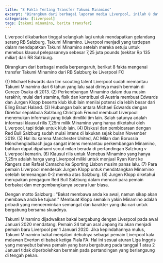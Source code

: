 ```yaml
---
title: "8 Fakta Tentang Transfer Takumi Minamino"
excerpt: "Dirangkum dari berbagai laporan media Liverpool, inilah 8 data dan fakta transfer Takumi Minamino ke Liverpool FC"
categories: [liverpool]
tags: [takumi minamino, berita transfer]
---
```

Liverpool dikabarkan tinggal selangkah lagi untuk mendapatkan gelandang serang RB Salzburg, Takumi Minamino. Liverpool menjadi yang terdepan dalam mendapatkan Takumi Minamino setelah mereka setuju untuk menebus klausul pelepasannya sebesar 7,25 juta pounds (sekitar Rp 135 miliar) dari RB Salzburg.

Dirangkum dari berbagai media berpengaruh, berikut 8 fakta mengenai transfer Takumi Minamino dari RB Salzburg ke Liverpool FC

(1) Michael Edwards dan tim scouting talent Liverpool sudah memantau Takumi Minamino dari 6 tahun yang lalu saat dirinya masih bermain di Cerezo Osaka di 2013.
(2) Perkembangan Minamino dalam dua musim terakhir, mulai dari stamina, fisik dan kontribusi di Austria membuat Edwards dan Jurgen Klopp beserta klub klub lain menilai potensi dia lebih besar dari Eling Braut Haland.
(3) Hubungan baik antara Michael Edwards dengan Direktur sepakbola Salzburg Christpoh Freund membuat Liverpool menemukan informasi yang tidak dimiliki tim lain. Salah satunya adalah informasi klausul rilis 7,25m milik Minamino yang hanya diketahui oleh Liverpool, tapi tidak untuk klub lain.
(4) Diskusi dan pembicaraan dengan Red Bull Salzburg sudah mulai intens di lakukan sejak bulan November 2019.
(5) Hal itu karena Manchester United, AC Milan dan Borussia Mönchengladbach juga sangat intens memantau perkembangan Minamino, bahkan dapat dipahami scout milan berada di pertandingan Salzburg v Liverpool kemarin.
(6) Klausul rilis untuk Menebus Minamino yang hanya 7,25m adalah harga yang Liverpool miliki untuk menjual Ryan Kent ke Rangers dan Rafael Camacho ke Sporting Lisbon musim panas lalu.
(7) Para pemain Liverpool mendesak Jurgen Klopp untuk mendatangkan Minamino setelah kemenangan 0-2 mereka atas Salzburg.
(8) Jurgen Klopp diketahui merupakan pengagum Red Bull Salzburg dalam mencari para pemain berbakat dan mengembangkanya secara luar biasa.

Dengan motto Salzburg : "Bakat membawa anda ke awal, namun sikap akan membawa anda ke tujuan." Membuat Klopp semakin yakin Minamino adalah pribadi yang mencerminkan semangat dan karakter yang dia cari untuk bergabung bersama skuadnya.

Takumi Minamino dijadwalkan bakal bergabung dengan Liverpool pada awal Januari 2020 mendatang. Pemain 24 tahun asal Jepang itu akan menjadi pemain baru Liverpool per 1 Januari 2020. Jika kepindahannya mulus, Takumi Minamino bakal menjalani debutnya sebagai pemain Liverpool kala melawan Everton di babak ketiga Piala FA. Hal ini sesuai aturan Liga Inggris yang menyebut bahwa pemain yang baru bergabung pada tanggal 1 atau 2 Januari tidak diperbolehkan bermain pada pertandingan yang berlangsung di tengah pekan. 
